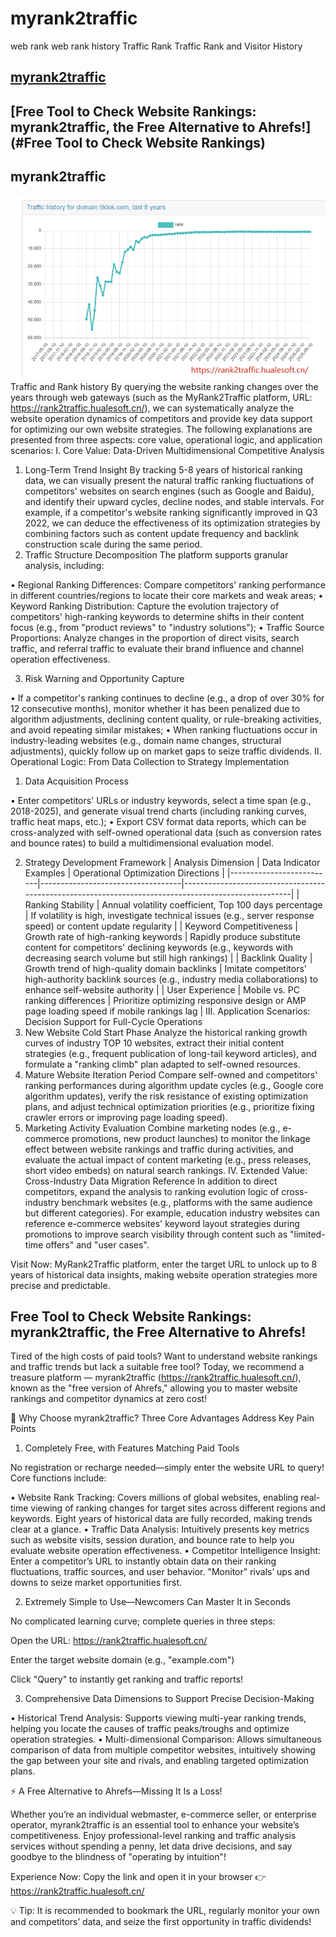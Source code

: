 # myrank2traffic
web rank web rank history Traffic Rank Traffic Rank and Visitor History 


## [myrank2traffic](#myrank2traffic)

## [Free Tool to Check Website Rankings: myrank2traffic, the Free Alternative to Ahrefs!](#Free Tool to Check Website Rankings)


<a name="myrank2traffic"></a>
## myrank2traffic 



![image](rank2traffic.hualesoft.cn-img.png)
Traffic and Rank history 
By querying the website ranking changes over the years through web gateways (such as the MyRank2Traffic platform, URL: https://rank2traffic.hualesoft.cn/), we can systematically analyze the website operation dynamics of competitors and provide key data support for optimizing our own website strategies. The following explanations are presented from three aspects: core value, operational logic, and application scenarios:
I. Core Value: Data-Driven Multidimensional Competitive Analysis
1.	Long-Term Trend Insight
By tracking 5-8 years of historical ranking data, we can visually present the natural traffic ranking fluctuations of competitors' websites on search engines (such as Google and Baidu), and identify their upward cycles, decline nodes, and stable intervals. For example, if a competitor's website ranking significantly improved in Q3 2022, we can deduce the effectiveness of its optimization strategies by combining factors such as content update frequency and backlink construction scale during the same period.
2.	Traffic Structure Decomposition
The platform supports granular analysis, including:


•	Regional Ranking Differences: Compare competitors' ranking performance in different countries/regions to locate their core markets and weak areas;
•	Keyword Ranking Distribution: Capture the evolution trajectory of competitors' high-ranking keywords to determine shifts in their content focus (e.g., from "product reviews" to "industry solutions");
•	Traffic Source Proportions: Analyze changes in the proportion of direct visits, search traffic, and referral traffic to evaluate their brand influence and channel operation effectiveness.


3.	Risk Warning and Opportunity Capture


•	If a competitor's ranking continues to decline (e.g., a drop of over 30% for 12 consecutive months), monitor whether it has been penalized due to algorithm adjustments, declining content quality, or rule-breaking activities, and avoid repeating similar mistakes;
•	When ranking fluctuations occur in industry-leading websites (e.g., domain name changes, structural adjustments), quickly follow up on market gaps to seize traffic dividends.
II. Operational Logic: From Data Collection to Strategy Implementation
1.	Data Acquisition Process


•	Enter competitors' URLs or industry keywords, select a time span (e.g., 2018-2025), and generate visual trend charts (including ranking curves, traffic heat maps, etc.);
•	Export CSV format data reports, which can be cross-analyzed with self-owned operational data (such as conversion rates and bounce rates) to build a multidimensional evaluation model.


2.	Strategy Development Framework
| Analysis Dimension | Data Indicator Examples | Operational Optimization Directions |
|--------------------------|-----------------------------------|-----------------------------------------------------------------------------------------------------|
| Ranking Stability | Annual volatility coefficient, Top 100 days percentage | If volatility is high, investigate technical issues (e.g., server response speed) or content update regularity |
| Keyword Competitiveness | Growth rate of high-ranking keywords | Rapidly produce substitute content for competitors' declining keywords (e.g., keywords with decreasing search volume but still high rankings) |
| Backlink Quality | Growth trend of high-quality domain backlinks | Imitate competitors' high-authority backlink sources (e.g., industry media collaborations) to enhance self-website authority |
| User Experience | Mobile vs. PC ranking differences | Prioritize optimizing responsive design or AMP page loading speed if mobile rankings lag |
III. Application Scenarios: Decision Support for Full-Cycle Operations
1.	New Website Cold Start Phase
Analyze the historical ranking growth curves of industry TOP 10 websites, extract their initial content strategies (e.g., frequent publication of long-tail keyword articles), and formulate a "ranking climb" plan adapted to self-owned resources.
2.	Mature Website Iteration Period
Compare self-owned and competitors' ranking performances during algorithm update cycles (e.g., Google core algorithm updates), verify the risk resistance of existing optimization plans, and adjust technical optimization priorities (e.g., prioritize fixing crawler errors or improving page loading speed).
3.	Marketing Activity Evaluation
Combine marketing nodes (e.g., e-commerce promotions, new product launches) to monitor the linkage effect between website rankings and traffic during activities, and evaluate the actual impact of content marketing (e.g., press releases, short video embeds) on natural search rankings.
IV. Extended Value: Cross-Industry Data Migration Reference
In addition to direct competitors, expand the analysis to ranking evolution logic of cross-industry benchmark websites (e.g., platforms with the same audience but different categories). For example, education industry websites can reference e-commerce websites' keyword layout strategies during promotions to improve search visibility through content such as "limited-time offers" and "user cases".

Visit Now: MyRank2Traffic platform, enter the target URL to unlock up to 8 years of historical data insights, making website operation strategies more precise and predictable.



<a name="Free Tool to Check Website Rankings"></a>
## Free Tool to Check Website Rankings: myrank2traffic, the Free Alternative to Ahrefs!

Tired of the high costs of paid tools? Want to understand website rankings and traffic trends but lack a suitable free tool? Today, we recommend a treasure platform — myrank2traffic (https://rank2traffic.hualesoft.cn/), known as the "free version of Ahrefs," allowing you to master website rankings and competitor dynamics at zero cost!

🌟 Why Choose myrank2traffic? Three Core Advantages Address Key Pain Points

1. Completely Free, with Features Matching Paid Tools

No registration or recharge needed—simply enter the website URL to query! Core functions include:

• Website Rank Tracking: Covers millions of global websites, enabling real-time viewing of ranking changes for target sites across different regions and keywords. Eight years of historical data are fully recorded, making trends clear at a glance.
• Traffic Data Analysis: Intuitively presents key metrics such as website visits, session duration, and bounce rate to help you evaluate website operation effectiveness.
• Competitor Intelligence Insight: Enter a competitor’s URL to instantly obtain data on their ranking fluctuations, traffic sources, and user behavior. "Monitor" rivals’ ups and downs to seize market opportunities first.

2. Extremely Simple to Use—Newcomers Can Master It in Seconds

No complicated learning curve; complete queries in three steps:

Open the URL: https://rank2traffic.hualesoft.cn/

Enter the target website      domain (e.g., "example.com")

Click "Query"      to instantly get ranking and traffic reports!

3. Comprehensive Data Dimensions to Support Precise Decision-Making

• Historical Trend Analysis: Supports viewing multi-year ranking trends, helping you locate the causes of traffic peaks/troughs and optimize operation strategies.
• Multi-dimensional Comparison: Allows simultaneous comparison of data from multiple competitor websites, intuitively showing the gap between your site and rivals, and enabling targeted optimization plans.

⚡ A Free Alternative to Ahrefs—Missing It Is a Loss!

Whether you’re an individual webmaster, e-commerce seller, or enterprise operator, myrank2traffic is an essential tool to enhance your website’s competitiveness. Enjoy professional-level ranking and traffic analysis services without spending a penny, let data drive decisions, and say goodbye to the blindness of "operating by intuition"!

Experience Now: Copy the link and open it in your browser
👉 https://rank2traffic.hualesoft.cn/

💡 Tip: It is recommended to bookmark the URL, regularly monitor your own and competitors’ data, and seize the first opportunity in traffic dividends!



 



